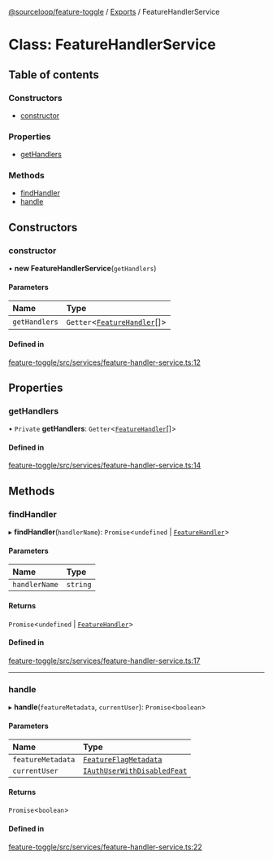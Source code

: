 [@sourceloop/feature-toggle](../README.md) / [Exports](../modules.md) / FeatureHandlerService

# Class: FeatureHandlerService

## Table of contents

### Constructors

- [constructor](FeatureHandlerService.md#constructor)

### Properties

- [getHandlers](FeatureHandlerService.md#gethandlers)

### Methods

- [findHandler](FeatureHandlerService.md#findhandler)
- [handle](FeatureHandlerService.md#handle)

## Constructors

### constructor

• **new FeatureHandlerService**(`getHandlers`)

#### Parameters

| Name | Type |
| :------ | :------ |
| `getHandlers` | `Getter`<[`FeatureHandler`](../interfaces/FeatureHandler.md)[]\> |

#### Defined in

[feature-toggle/src/services/feature-handler-service.ts:12](https://github.com/sourcefuse/loopback4-microservice-catalog/blob/d35fdb3f0/packages/feature-toggle/src/services/feature-handler-service.ts#L12)

## Properties

### getHandlers

• `Private` **getHandlers**: `Getter`<[`FeatureHandler`](../interfaces/FeatureHandler.md)[]\>

#### Defined in

[feature-toggle/src/services/feature-handler-service.ts:14](https://github.com/sourcefuse/loopback4-microservice-catalog/blob/d35fdb3f0/packages/feature-toggle/src/services/feature-handler-service.ts#L14)

## Methods

### findHandler

▸ **findHandler**(`handlerName`): `Promise`<`undefined` \| [`FeatureHandler`](../interfaces/FeatureHandler.md)\>

#### Parameters

| Name | Type |
| :------ | :------ |
| `handlerName` | `string` |

#### Returns

`Promise`<`undefined` \| [`FeatureHandler`](../interfaces/FeatureHandler.md)\>

#### Defined in

[feature-toggle/src/services/feature-handler-service.ts:17](https://github.com/sourcefuse/loopback4-microservice-catalog/blob/d35fdb3f0/packages/feature-toggle/src/services/feature-handler-service.ts#L17)

___

### handle

▸ **handle**(`featureMetadata`, `currentUser`): `Promise`<`boolean`\>

#### Parameters

| Name | Type |
| :------ | :------ |
| `featureMetadata` | [`FeatureFlagMetadata`](../interfaces/FeatureFlagMetadata.md) |
| `currentUser` | [`IAuthUserWithDisabledFeat`](../interfaces/IAuthUserWithDisabledFeat.md) |

#### Returns

`Promise`<`boolean`\>

#### Defined in

[feature-toggle/src/services/feature-handler-service.ts:22](https://github.com/sourcefuse/loopback4-microservice-catalog/blob/d35fdb3f0/packages/feature-toggle/src/services/feature-handler-service.ts#L22)
